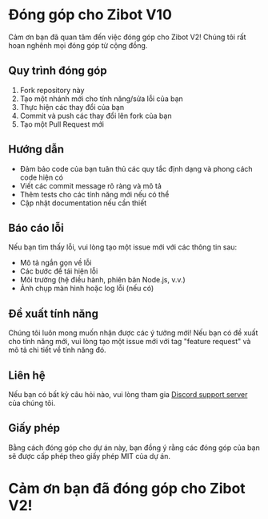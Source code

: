 # Đóng góp cho Zibot V10

Cảm ơn bạn đã quan tâm đến việc đóng góp cho Zibot V2! Chúng tôi rất hoan nghênh mọi đóng góp từ cộng đồng.

## Quy trình đóng góp

1. Fork repository này
2. Tạo một nhánh mới cho tính năng/sửa lỗi của bạn
3. Thực hiện các thay đổi của bạn
4. Commit và push các thay đổi lên fork của bạn
5. Tạo một Pull Request mới

## Hướng dẫn

- Đảm bảo code của bạn tuân thủ các quy tắc định dạng và phong cách code hiện có
- Viết các commit message rõ ràng và mô tả
- Thêm tests cho các tính năng mới nếu có thể
- Cập nhật documentation nếu cần thiết

## Báo cáo lỗi

Nếu bạn tìm thấy lỗi, vui lòng tạo một issue mới với các thông tin sau:

- Mô tả ngắn gọn về lỗi
- Các bước để tái hiện lỗi
- Môi trường (hệ điều hành, phiên bản Node.js, v.v.)
- Ảnh chụp màn hình hoặc log lỗi (nếu có)

## Đề xuất tính năng

Chúng tôi luôn mong muốn nhận được các ý tưởng mới! Nếu bạn có đề xuất cho tính năng mới, vui lòng tạo một issue mới với tag
"feature request" và mô tả chi tiết về tính năng đó.

## Liên hệ

Nếu bạn có bất kỳ câu hỏi nào, vui lòng tham gia [Discord support server](https://discord.gg/GQyJkZDtdX) của chúng tôi.

## Giấy phép

Bằng cách đóng góp cho dự án này, bạn đồng ý rằng các đóng góp của bạn sẽ được cấp phép theo giấy phép MIT của dự án.

# Cảm ơn bạn đã đóng góp cho Zibot V2!
